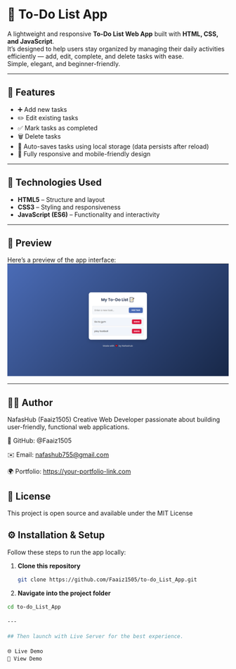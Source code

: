 # 📝 To-Do List App

A lightweight and responsive **To-Do List Web App** built with **HTML, CSS, and JavaScript**.  
It’s designed to help users stay organized by managing their daily activities efficiently — add, edit, complete, and delete tasks with ease.  
Simple, elegant, and beginner-friendly.

---

## 🚀 Features

- ➕ Add new tasks  
- ✏️ Edit existing tasks  
- ✅ Mark tasks as completed  
- 🗑️ Delete tasks  
- 💾 Auto-saves tasks using local storage (data persists after reload)  
- 📱 Fully responsive and mobile-friendly design  

---

## 🧠 Technologies Used

- **HTML5** – Structure and layout  
- **CSS3** – Styling and responsiveness  
- **JavaScript (ES6)** – Functionality and interactivity  

---

## 📸 Preview
Here’s a preview of the app interface:
![To-do list app](Screenshot.png)

---

## 👨‍💻 Author
NafasHub (Faaiz1505)
Creative Web Developer passionate about building user-friendly, functional web applications.

💼 GitHub: @Faaiz1505

✉️ Email: nafashub755@gmail.com

🌍 Portfolio: https://your-portfolio-link.com

## 🪪 License
This project is open source and available under the MIT License

## ⚙️ Installation & Setup

Follow these steps to run the app locally:

1. **Clone this repository**
   ```bash
   git clone https://github.com/Faaiz1505/to-do_List_App.git
   
2. **Navigate into the project folder**
  ```bash
  cd to-do_List_App

---

## Then launch with Live Server for the best experience.

🌐 Live Demo
🔗 View Demo
